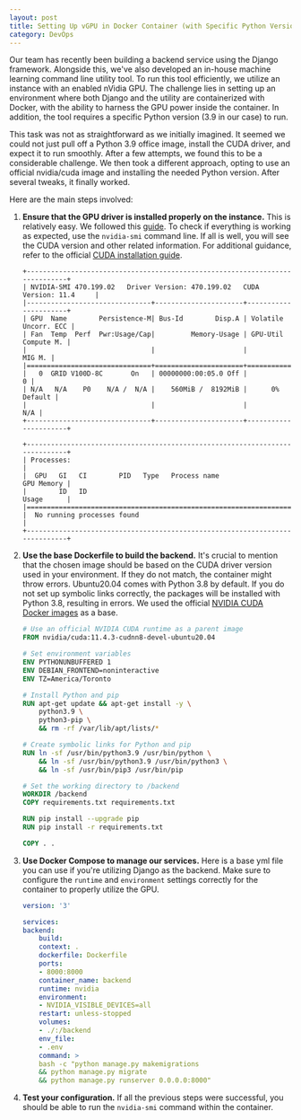 ```yaml
---
layout: post
title: Setting Up vGPU in Docker Container (with Specific Python Version)
category: DevOps
---
```


Our team has recently been building a backend service using the Django framework. Alongside this, we've also developed an in-house machine learning command line utility tool. To run this tool efficiently, we utilize an instance with an enabled nVidia GPU. The challenge lies in setting up an environment where both Django and the utility are containerized with Docker, with the ability to harness the GPU power inside the container. In addition, the tool requires a specific Python version (3.9 in our case) to run.

This task was not as straightforward as we initially imagined. It seemed we could not just pull off a Python 3.9 office image, install the CUDA driver, and expect it to run smoothly. After a few attempts, we found this to be a considerable challenge. We then took a different approach, opting to use an official nvidia/cuda image and installing the needed Python version. After several tweaks, it finally worked. 

Here are the main steps involved:

1. **Ensure that the GPU driver is installed properly on the instance.** This is relatively easy. We followed this [guide](https://docs.alliancecan.ca/wiki/Using_cloud_vGPUs#Preparation_of_a_VM_running_Debian11). To check if everything is working as expected, use the `nvidia-smi` command line. If all is well, you will see the CUDA version and other related information. For additional guidance, refer to the official [CUDA installation guide](https://docs.nvidia.com/cuda/cuda-installation-guide-linux/index.html).

    ```
    +-----------------------------------------------------------------------------+
    | NVIDIA-SMI 470.199.02   Driver Version: 470.199.02   CUDA Version: 11.4     |
    |-------------------------------+----------------------+----------------------+
    | GPU  Name        Persistence-M| Bus-Id        Disp.A | Volatile Uncorr. ECC |
    | Fan  Temp  Perf  Pwr:Usage/Cap|         Memory-Usage | GPU-Util  Compute M. |
    |                               |                      |               MIG M. |
    |===============================+======================+======================|
    |   0  GRID V100D-8C       On   | 00000000:00:05.0 Off |                    0 |
    | N/A   N/A    P0    N/A /  N/A |    560MiB /  8192MiB |      0%      Default |
    |                               |                      |                  N/A |
    +-------------------------------+----------------------+----------------------+
                                                                                
    +-----------------------------------------------------------------------------+
    | Processes:                                                                  |
    |  GPU   GI   CI        PID   Type   Process name                  GPU Memory |
    |        ID   ID                                                   Usage      |
    |=============================================================================|
    |  No running processes found                                                 |
    +-----------------------------------------------------------------------------+
    ```

2. **Use the base Dockerfile to build the backend.** It's crucial to mention that the chosen image should be based on the CUDA driver version used in your environment. If they do not match, the container might throw errors. Ubuntu20.04 comes with Python 3.8 by default. If you do not set up symbolic links correctly, the packages will be installed with Python 3.8, resulting in errors. We used the official [NVIDIA CUDA Docker images](https://hub.docker.com/r/nvidia/cuda) as a base.

    ```Dockerfile
    # Use an official NVIDIA CUDA runtime as a parent image
    FROM nvidia/cuda:11.4.3-cudnn8-devel-ubuntu20.04

    # Set environment variables
    ENV PYTHONUNBUFFERED 1
    ENV DEBIAN_FRONTEND=noninteractive
    ENV TZ=America/Toronto

    # Install Python and pip
    RUN apt-get update && apt-get install -y \
        python3.9 \
        python3-pip \
        && rm -rf /var/lib/apt/lists/*

    # Create symbolic links for Python and pip
    RUN ln -sf /usr/bin/python3.9 /usr/bin/python \
        && ln -sf /usr/bin/python3.9 /usr/bin/python3 \
        && ln -sf /usr/bin/pip3 /usr/bin/pip

    # Set the working directory to /backend
    WORKDIR /backend
    COPY requirements.txt requirements.txt

    RUN pip install --upgrade pip
    RUN pip install -r requirements.txt

    COPY . .
    ```

3. **Use Docker Compose to manage our services.** Here is a base yml file you can use if you're utilizing Django as the backend. Make sure to configure the `runtime` and `environment` settings correctly for the container to properly utilize the GPU.

    ```yaml
    version: '3'

    services:
    backend:
        build: 
        context: .
        dockerfile: Dockerfile
        ports:
        - 8000:8000
        container_name: backend
        runtime: nvidia
        environment:
        - NVIDIA_VISIBLE_DEVICES=all
        restart: unless-stopped
        volumes:
        - ./:/backend
        env_file:
        - .env
        command: >
        bash -c "python manage.py makemigrations
        && python manage.py migrate
        && python manage.py runserver 0.0.0.0:8000"
    ```

4. **Test your configuration.** If all the previous steps were successful, you should be able to run the `nvidia-smi` command within the container.